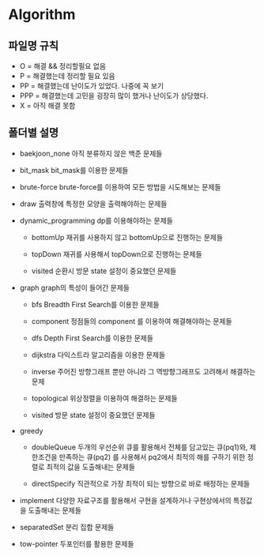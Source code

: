 # Algorithm

## 파일명 규칙

- O = 해결 && 정리할필요 없음
- P = 해결했는데 정리할 필요 있음
- PP = 해결했는데 난이도가 있었다. 나중에 꼭 보기
- PPP = 해결했는데 고민을 굉장히 많이 했거나 난이도가 상당했다.
- X = 아직 해결 못함

## 폴더별 설명

- baekjoon_none
    아직 분류하지 않은 백준 문제들

- bit_mask
    bit_mask를 이용한 문제들

- brute-force
    brute-force를 이용하여 모든 방법을 시도해보는 문제들

- draw
    출력창에 특정한 모양을 출력해야하는 문제들

- dynamic_programming
    dp를 이용해야하는 문제들

    - bottomUp
        재귀를 사용하지 않고 bottomUp으로 진행하는 문제들
    
    - topDown
        재귀를 사용해서 topDown으로 진행하는 문제들
    
    - visited
        순환시 방문 state 설정이 중요했던 문제들
    
- graph
    graph의 특성이 들어간 문제들

    - bfs
        Breadth First Search를 이용한 문제들

    - component
        정점들의 component 를 이용하여 해결해야하는 문제들
    
    - dfs
        Depth First Search를 이용한 문제들
    
    - dijkstra
        다익스트라 알고리즘을 이용한 문제들
    
    - inverse
        주어진 방향그래프 뿐만 아니라 그 역방향그래프도 고려해서 해결하는 문제

    - topological
        위상정렬을 이용하여 해결하는 문제들

    - visited
        방문 state 설정이 중요했던 문제들

- greedy
    - doubleQueue
        두개의 우선순위 큐를 활용해서 전체를 담고있는 큐(pq1)와, 제한조건을 만족하는 큐(pq2) 를 사용해서
        pq2에서 최적의 해를 구하기 위한 정렬로 최적의 값을 도출해내는 문제들

    - directSpecify
        직관적으로 가장 최적이 되는 방향으로 바로 배정하는 문제들
    
- implement
    다양한 자료구조를 활용해서 구현을 설계하거나 구현상에서의 특정값을 도출해내는 문제들 

- separatedSet
    분리 집합 문제들

- tow-pointer
    두포인터를 활용한 문제들